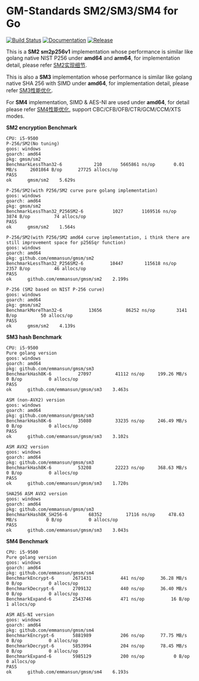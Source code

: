 
# GM-Standards SM2/SM3/SM4 for Go

[![Build Status](https://travis-ci.com/emmansun/gmsm.svg?branch=main)](https://travis-ci.com/emmansun/gmsm) [![Documentation](https://godoc.org/github.com/emmansun/gmsm?status.svg)](https://godoc.org/github.com/emmansun/gmsm) [![Release](https://img.shields.io/github/release/emmansun/gmsm/all.svg)](https://github.com/emmansun/gmsm/releases)

This is a **SM2 sm2p256v1** implementation whose performance is similar like golang native NIST P256 under **amd64** and **arm64**, for implementation detail, please refer [SM2实现细节](https://github.com/emmansun/gmsm/wiki/SM2%E6%80%A7%E8%83%BD%E4%BC%98%E5%8C%96).

This is also a **SM3** implementation whose performance is similar like golang native SHA 256 with SIMD under **amd64**, for implementation detail, please refer [SM3性能优化](https://github.com/emmansun/gmsm/wiki/SM3%E6%80%A7%E8%83%BD%E4%BC%98%E5%8C%96).

For **SM4** implementation, SIMD & AES-NI are used under **amd64**, for detail please refer [SM4性能优化](https://github.com/emmansun/gmsm/wiki/SM4%E6%80%A7%E8%83%BD%E4%BC%98%E5%8C%96), support CBC/CFB/OFB/CTR/GCM/CCM/XTS modes.

**SM2 encryption Benchmark**

    CPU: i5-9500
    P-256/SM2(No tuning)
    goos: windows
    goarch: amd64
    pkg: gmsm/sm2
    BenchmarkLessThan32-6   	     210	   5665861 ns/op	   0.01 MB/s	 2601864 B/op	   27725 allocs/op
    PASS
    ok  	gmsm/sm2	5.629s
    
    P-256/SM2(with P256/SM2 curve pure golang implementation)
    goos: windows
    goarch: amd64
    pkg: gmsm/sm2
    BenchmarkLessThan32_P256SM2-6   	    1027	   1169516 ns/op	    3874 B/op	      74 allocs/op
    PASS
    ok  	gmsm/sm2	1.564s

    P-256/SM2(with P256/SM2 amd64 curve implementation, i think there are still improvement space for p256Sqr function)
    goos: windows
    goarch: amd64
    pkg: github.com/emmansun/gmsm/sm2
    BenchmarkLessThan32_P256SM2-6   	   10447	    115618 ns/op	    2357 B/op	      46 allocs/op
    PASS
    ok  	github.com/emmansun/gmsm/sm2	2.199s

    P-256 (SM2 based on NIST P-256 curve)
    goos: windows
    goarch: amd64
    pkg: gmsm/sm2
    BenchmarkMoreThan32-6   	   13656	     86252 ns/op	    3141 B/op	      50 allocs/op
    PASS
    ok  	gmsm/sm2	4.139s

**SM3 hash Benchmark**

    CPU: i5-9500
    Pure golang version
    goos: windows
    goarch: amd64
    pkg: github.com/emmansun/gmsm/sm3
    BenchmarkHash8K-6   	   27097	     41112 ns/op	 199.26 MB/s	       0 B/op	       0 allocs/op
    PASS
    ok  	github.com/emmansun/gmsm/sm3	3.463s

    ASM (non-AVX2) version
    goos: windows
    goarch: amd64
    pkg: github.com/emmansun/gmsm/sm3
    BenchmarkHash8K-6   	   35080	     33235 ns/op	 246.49 MB/s	       0 B/op	       0 allocs/op
    PASS
    ok  	github.com/emmansun/gmsm/sm3	3.102s

    ASM AVX2 version
    goos: windows
    goarch: amd64
    pkg: github.com/emmansun/gmsm/sm3
    BenchmarkHash8K-6   	   53208	     22223 ns/op	 368.63 MB/s	       0 B/op	       0 allocs/op
    PASS
    ok  	github.com/emmansun/gmsm/sm3	1.720s 

    SHA256 ASM AVX2 version
    goos: windows
    goarch: amd64
    pkg: github.com/emmansun/gmsm/sm3
    BenchmarkHash8K_SH256-6   	   68352	     17116 ns/op	 478.63 MB/s	       0 B/op	       0 allocs/op
    PASS
    ok  	github.com/emmansun/gmsm/sm3	3.043s    

**SM4 Benchmark**

    CPU: i5-9500
    Pure golang version
    goos: windows
    goarch: amd64
    pkg: github.com/emmansun/gmsm/sm4
    BenchmarkEncrypt-6   	 2671431	       441 ns/op	  36.28 MB/s	       0 B/op	       0 allocs/op
    BenchmarkDecrypt-6   	 2709132	       440 ns/op	  36.40 MB/s	       0 B/op	       0 allocs/op
    BenchmarkExpand-6    	 2543746	       471 ns/op	      16 B/op	       1 allocs/op
    
    ASM AES-NI version
    goos: windows
    goarch: amd64
    pkg: github.com/emmansun/gmsm/sm4
    BenchmarkEncrypt-6   	 5881989	       206 ns/op	  77.75 MB/s	       0 B/op	       0 allocs/op
    BenchmarkDecrypt-6   	 5853994	       204 ns/op	  78.45 MB/s	       0 B/op	       0 allocs/op
    BenchmarkExpand-6    	 5985129	       200 ns/op	       0 B/op	       0 allocs/op
    PASS
    ok  	github.com/emmansun/gmsm/sm4	6.193s
